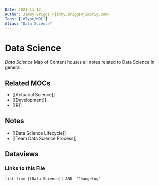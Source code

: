 ```yaml
---
Date: 2021-11-12
Author: Jimmy Briggs <jimmy.briggs@jimbrig.com>
Tags: ["#Type/MOC"]
Alias: "Data Science"
---
```


# Data Science

*Data Science* Map of Content houses all notes related to Data Science in general.

## Related MOCs

- [[Actuarial Science]]
- [[Development]]
- [[R]]

## Notes

- [[Data Science Lifecycle]]
- [[Team Data Science Process]]

## Dataviews

### Links to this File

```dataview
list from [[Data Science]] AND -"Changelog"
```